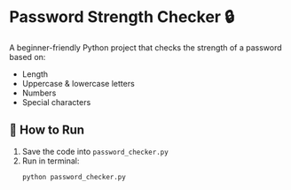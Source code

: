 # Password Strength Checker 🔒

A beginner-friendly Python project that checks the strength of a password based on:
- Length
- Uppercase & lowercase letters
- Numbers
- Special characters

## 🚀 How to Run
1. Save the code into `password_checker.py`
2. Run in terminal:
   ```bash
   python password_checker.py
